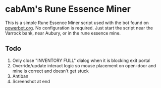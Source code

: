 # cabAm's Rune Essence Miner
This is a simple Rune Essence Miner script used with the bot found on [powerbot.org](http://www.powerbot.org/). No configuration is required. Just start the script near the Varrock bank, near Aubury, or in the rune essence mine.

## Todo
1. Only close "INVENTORY FULL" dialog when it is blocking exit portal
2. Override/update interact logic so mouse placement on open-door and mine is correct and doesn't get stuck
3. Antiban
4. Screenshot at end